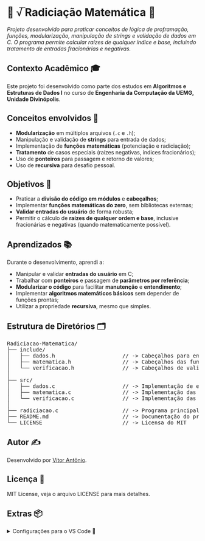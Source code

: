# 🔢 √̅ Radiciação Matemática 📏

_Projeto desenvolvido para praticar conceitos de lógica de proframação, funções, modularização, manipulação de strings e validação de dados em C. O programa permite calcular raízes de qualquer índice e base, incluindo tratamento de entradas fracionárias e negativas._

## Contexto Acadêmico 🎓
Este projeto foi desenvolvido como parte dos estudos em **Algoritmos e Estruturas de Dados I** no curso de **Engenharia da Computação da UEMG, Unidade Divinópolis**.

## Conceitos envolvidos 📘

- **Modularização** em múltiplos arquivos (`.c` e `.h`);
- Manipulação e validação de **strings** para entrada de dados;
- Implementação de **funções matemáticas** (potenciação e radiciação);
- **Tratamento** de casos especiais (raízes negativas, índices fracionários);
- Uso de **ponteiros** para passagem e retorno de valores;
- Uso de **recursiva** para desafio pessoal.

## Objetivos 🎯

- Praticar a **divisão do código em módulos** e **cabeçalhos**;
- Implementar **funções matemáticas do zero**, sem bibliotecas externas;
- **Validar entradas do usuário** de forma robusta;
- Permitir o cálculo de **raízes de qualquer ordem e base**, inclusive fracionárias e negativas (quando matematicamente possível).

## Aprendizados 📚

Durante o desenvolvimento, aprendi a:

- Manipular e validar **entradas do usuário** em C;
- Trabalhar com **ponteiros** e passagem de **parâmetros por referência**;
- **Modularizar o código** para facilitar **manutenção** e **entendimento**;
- Implementar **algoritmos matemáticos básicos** sem depender de funções prontas;
- Utilizar a propriedade **recursiva**, mesmo que simples.

## Estrutura de Diretórios 🗂️

<pre>Radiciacao-Matematica/ 
├── include/  
│   ├── dados.h                     // -> Cabeçalhos para entrada e saída de dados  
│   ├── matematica.h                // -> Cabeçalhos das funções matemáticas 
│   └── verificacao.h               // -> Cabeçalhos de validação 
│
├── src/ 
│   ├── dados.c                     // -> Implementação de entrada/saída 
│   ├── matematica.c                // -> Implementação das funções matemáticas 
│   └── verificacao.c               // -> Implementação das validações 
│
├── radiciacao.c                    // -> Programa principal 
├── README.md                       // -> Documentação do projeto
└── LICENSE                         // -> Licensa do MIT</pre>

## Autor ✍️

Desenvolvido por [Vítor Antônio](https://github.com/VitorAntonio-GN).

## Licença 📄

MIT License, veja o arquivo LICENSE para mais detalhes.

## Extras 📦

<details> <summary>Configurações para o VS Code 🔧</summary> 

<br/> 
Use os seguintes trechos para compilar e depurar no VS Code:

---
_Terminal:_

```terminal
gcc -g -fdiagnostics-color=always src/dados.c src/matematica.c src/verificacao.c radiciacao.c -Iinclude -o radiciacao.exe
```
---
_Arquivo no local "<strong>${workspaceFolder}/.vscode/tasks.json</strong>":_

```json
{
    "tasks": [
        {
            "type": "cppbuild",
            "label": "C/C++: gcc.exe build active file",
            "command": "C:\\msys64\\ucrt64\\bin\\gcc.exe",
            "args": [
                "-fdiagnostics-color=always",
                "-g",
                "${workspaceFolder}/src/dados.c",
                "${workspaceFolder}/src/matematica.c",
                "${workspaceFolder}/src/verificacao.c",
                "${workspaceFolder}/radiciacao.c",
                "-I${workspaceFolder}/include",
                "-o",
                "${workspaceFolder}/radiciacao.exe"
            ],
            "options": {
                "cwd": "${fileDirname}"
            },
            "problemMatcher": [
                "$gcc"
            ],
            "group": {
                "kind": "build",
                "isDefault": true
            },
            "detail": "Task generated by Debugger."
        }
    ],
    "version": "2.0.0"
}
```
